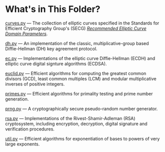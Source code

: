 # What's in This Folder?
[curves.py](https://github.com/dchampion/crypto/blob/master/code/src/curves.py) &mdash; The collection of elliptic curves specified in the Standards for Efficient Cryptography Group's (SECG) [*Recommended Elliptic Curve Domain Parameters*](https://www.secg.org/sec2-v2.pdf).

[dh.py](https://github.com/dchampion/crypto/blob/master/code/src/dh.py) &mdash; An implementation of the classic, multiplicative-group based Diffie-Hellman (DH) key agreement protocol.

[ec.py](https://github.com/dchampion/crypto/blob/master/code/src/ec.py) &mdash; Implementations of the elliptic curve Diffie-Hellman (ECDH) and elliptic curve digital signture algorithms (ECDSA).

[euclid.py](https://github.com/dchampion/crypto/blob/master/code/src/euclid.py) &mdash; Efficient algorithms for computing the greatest common divisors (GCD), least common multiples (LCM) and modular multiplicative inverses of positive integers.

[primes.py](https://github.com/dchampion/crypto/blob/master/code/src/primes.py) &mdash; Efficient algorithms for primality testing and prime number generation.

[prng.py](https://github.com/dchampion/crypto/blob/master/code/src/prng.py) &mdash; A cryptographically secure pseudo-random number generator.

[rsa.py](https://github.com/dchampion/crypto/blob/master/code/src/rsa.py) &mdash; Implementations of the Rivest-Shamir-Adleman (RSA) cryptosystem, including encryption, decryption, digital signature and verification procedures.

[util.py](https://github.com/dchampion/crypto/blob/master/code/src/util.py) &mdash; Efficient algorithms for exponentiation of bases to powers of very large exponents.